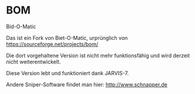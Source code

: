 # BOM
Bid-O-Matic


Das ist ein Fork von Biet-O-Matic, urprünglich von https://sourceforge.net/projects/bom/

Die dort vorgehaltene Version ist nicht mehr funktionsfähig und wird derzeit nicht weiterentwickelt.

Diese Version lebt und funktioniert dank JARVIS-7.




Andere Sniper-Software findet man hier: http://www.schnapper.de
